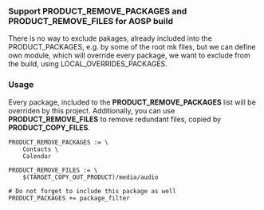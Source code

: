 ### Support PRODUCT_REMOVE_PACKAGES and PRODUCT_REMOVE_FILES for AOSP build

There is no way to exclude pakages, already included into the PRODUCT_PACKAGES, e.g. by some of the root mk files, but we can define own module, which will override every package, we want to exclude from the build, using LOCAL_OVERRIDES_PACKAGES.

### Usage
Every package, included to the **PRODUCT_REMOVE_PACKAGES** list will be overriden by this project.
Additionally, you can use **PRODUCT_REMOVE_FILES** to remove redundant files, copied by **PRODUCT_COPY_FILES**.
```
PRODUCT_REMOVE_PACKAGES := \
    Contacts \
    Calendar

PRODUCT_REMOVE_FILES := \
    $(TARGET_COPY_OUT_PRODUCT)/media/audio

# Do not forget to include this package as well
PRODUCT_PACKAGES += package_filter
```
